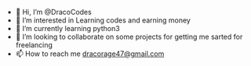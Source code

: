 - 👋 Hi, I’m @DracoCodes
- 👀 I’m interested in Learning codes and earning money
- 🌱 I’m currently learning python3
- 💞️ I’m looking to collaborate on some projects for getting me sarted for freelancing
- 📫 How to reach me dracorage47@gmail.com

<!---
DracoCodes/DracoCodes is a ✨ special ✨ repository because its `README.md` (this file) appears on your GitHub profile.
You can click the Preview link to take a look at your changes.
--->

